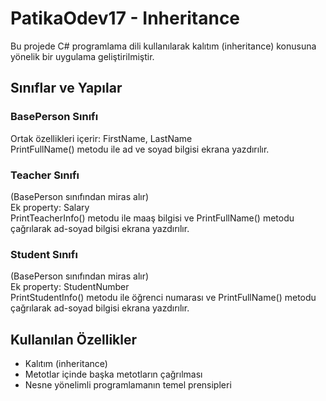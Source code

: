 # PatikaOdev17 - Inheritance

Bu projede C# programlama dili kullanılarak kalıtım (inheritance) konusuna yönelik bir uygulama geliştirilmiştir.

## Sınıflar ve Yapılar

### BasePerson Sınıfı
Ortak özellikleri içerir: FirstName, LastName  
PrintFullName() metodu ile ad ve soyad bilgisi ekrana yazdırılır.

### Teacher Sınıfı
(BasePerson sınıfından miras alır)  
Ek property: Salary  
PrintTeacherInfo() metodu ile maaş bilgisi ve PrintFullName() metodu çağrılarak ad-soyad bilgisi ekrana yazdırılır.

### Student Sınıfı
(BasePerson sınıfından miras alır)  
Ek property: StudentNumber  
PrintStudentInfo() metodu ile öğrenci numarası ve PrintFullName() metodu çağrılarak ad-soyad bilgisi ekrana yazdırılır.

## Kullanılan Özellikler

- Kalıtım (inheritance)  
- Metotlar içinde başka metotların çağrılması  
- Nesne yönelimli programlamanın temel prensipleri
